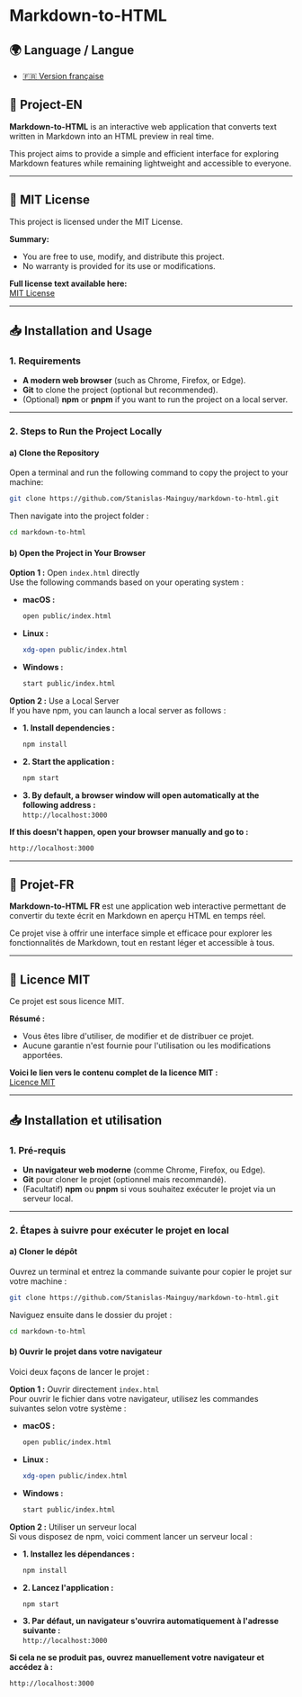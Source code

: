 # Markdown-to-HTML

## 🌍 Language / Langue
- [🇫🇷 Version française](#-projet-fr)

## 🚀 Project-EN

**Markdown-to-HTML** is an interactive web application that converts text written in Markdown into an HTML preview in real time.

This project aims to provide a simple and efficient interface for exploring Markdown features while remaining lightweight and accessible to everyone.

---

## 📜 MIT License

This project is licensed under the MIT License.

**Summary:**
- You are free to use, modify, and distribute this project.
- No warranty is provided for its use or modifications.

**Full license text available here:**  
[MIT License](./LICENSE.md)

---

## 📥 Installation and Usage

### 1. Requirements

- **A modern web browser** (such as Chrome, Firefox, or Edge).
- **Git** to clone the project (optional but recommended).
- (Optional) **npm** or **pnpm** if you want to run the project on a local server.

---

### 2. Steps to Run the Project Locally

#### a) Clone the Repository

Open a terminal and run the following command to copy the project to your machine:

```bash
git clone https://github.com/Stanislas-Mainguy/markdown-to-html.git
```
Then navigate into the project folder :  
```bash
cd markdown-to-html
```
#### b) Open the Project in Your Browser  
**Option 1 :** Open `index.html` directly  
Use the following commands based on your operating system :  
- **macOS :**  
  ```bash
  open public/index.html
  ```
- **Linux :**  
  ```bash
  xdg-open public/index.html
  ```
- **Windows :**  
  ```bash
  start public/index.html
  ```
**Option 2 :** Use a Local Server  
If you have npm, you can launch a local server as follows :  
- **1. Install dependencies :**    
  ```bash
  npm install
  ```
- **2. Start the application :**   
  ```bash
  npm start
  ```
- **3. By default, a browser window will open automatically at the following address :**    
  `http://localhost:3000`  
    
**If this doesn't happen, open your browser manually and go to :**  
  ```bash
  http://localhost:3000
  ```


---


## 🚀 Projet-FR

**Markdown-to-HTML FR** est une application web interactive permettant de convertir du texte écrit en Markdown en aperçu HTML en temps réel. 

Ce projet vise à offrir une interface simple et efficace pour explorer les fonctionnalités de Markdown, tout en restant léger et accessible à tous.

---  

## 📜 Licence MIT
Ce projet est sous licence MIT.  

**Résumé :**  
- Vous êtes libre d'utiliser, de modifier et de distribuer ce projet.
- Aucune garantie n'est fournie pour l'utilisation ou les modifications apportées.

**Voici le lien vers le contenu complet de la licence MIT :**  
[Licence MIT](./LICENSE.md)  

---  

## 📥 Installation et utilisation

### 1. Pré-requis

- **Un navigateur web moderne** (comme Chrome, Firefox, ou Edge).
- **Git** pour cloner le projet (optionnel mais recommandé).
- (Facultatif) **npm** ou **pnpm** si vous souhaitez exécuter le projet via un serveur local.

---

### 2. Étapes à suivre pour exécuter le projet en local

#### a) Cloner le dépôt

Ouvrez un terminal et entrez la commande suivante pour copier le projet sur votre machine :  

```bash
git clone https://github.com/Stanislas-Mainguy/markdown-to-html.git
```
Naviguez ensuite dans le dossier du projet :

```bash
cd markdown-to-html
```

#### b) Ouvrir le projet dans votre navigateur
Voici deux façons de lancer le projet :

**Option 1 :** Ouvrir directement `index.html`  
Pour ouvrir le fichier dans votre navigateur, utilisez les commandes suivantes selon votre système :  
- **macOS :**
  ```bash
  open public/index.html
  ```
- **Linux :**
  ```bash
  xdg-open public/index.html
  ```
- **Windows :**
  ```bash
  start public/index.html
  ```

**Option 2 :** Utiliser un serveur local  
Si vous disposez de npm, voici comment lancer un serveur local :  

- **1. Installez les dépendances :**  
  ```bash
  npm install
  ```
- **2. Lancez l'application :**  
  ```bash
  npm start
  ```
- **3. Par défaut, un navigateur s'ouvrira automatiquement à l'adresse suivante :**  
  `http://localhost:3000`  
    
**Si cela ne se produit pas, ouvrez manuellement votre navigateur et accédez à :**  
  ```bash
  http://localhost:3000
  ```
